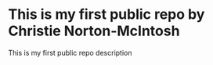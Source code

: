 # This is my first public repo by Christie Norton-McIntosh

This is my first public repo description
